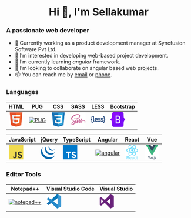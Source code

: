 <h1 align="center">Hi 👋, I'm Sellakumar</h1>

<h3 class="text-center">A passionate web developer</h3>

<ul>
    <li>👋 Currently working as a product development manager at Syncfusion Software Pvt Ltd.</li>
    <li>👀 I’m interested in developing web-based project development.</li>
    <li>🌱 I’m currently learning <i class="fs-bold">angular</i> framework.</li>
    <li>💞️ I’m looking to collaborate on angular based web projects.</li>
    <li>📫 You can reach me by <a href="mailto:sellakumark@outlook.com" title="sellakumark@outlook.com">email</a> or <a href="https://wa.me/919976119157" title="+919976119157">phone</a>.</li>
</ul>

<h3>Languages</h3>

<div class="container">
    <table class="text-center">
        <thead>
            <tr>
                <th>HTML</th>
                <th>PUG</th>
                <th>CSS</th>
                <th>SASS</th>
                <th>LESS</th>
                <th>Bootstrap</th>
            </tr>
        </thead>
        <tbody>
            <tr>
                <td>
                    <a href="https://www.w3.org/html/" target="_blank" title="HTML">
                        <img src="https://raw.githubusercontent.com/devicons/devicon/master/icons/html5/html5-original.svg" alt="HTML" width="40" height="40"/>
                    </a>
                </td>
                <td>
                    <a href="https://pugjs.org/" target="_blank" title="PUG">
                        <img src="https://avatars.githubusercontent.com/u/9338635?s=200&v=4" alt="PUG" width="40" height="40"/>
                    </a>
                </td>
                <td>
                    <a href="https://www.w3schools.com/css/" target="_blank" title="CSS">
                        <img src="https://raw.githubusercontent.com/devicons/devicon/master/icons/css3/css3-original.svg" alt="CSS" width="40" height="40"/>
                    </a>
                </td>
                <td>
                    <a href="https://sass-lang.com/" target="_blank" title="SASS">
                        <img src="https://raw.githubusercontent.com/devicons/devicon/master/icons/sass/sass-original.svg" alt="SASS" width="40" height="40"/>
                    </a>
                </td>
                <td>
                    <a href="https://lesscss.org/" target="_blank" title="LESS">
                        <img src="https://raw.githubusercontent.com/devicons/devicon/master/icons/less/less-plain-wordmark.svg" alt="LESS" width="40" height="40"/>
                    </a>
                </td>
                <td>
                    <a href="https://getbootstrap.com/" target="_blank" title="Bootstrap">
                        <img src="https://raw.githubusercontent.com/devicons/devicon/master/icons/bootstrap/bootstrap-original.svg" alt="Bootstrap" width="40" height="40"/>
                    </a>
                </td>
            </tr>
        </tbody>
    </table>
    <table class="text-center">
        <thead>
            <tr>
                <th>JavaScript</th>
                <th>jQuery</th>
                <th>TypeScript</th>
                <th>Angular</th>
                <th>React</th>
                <th>Vue</th>
            </tr>
        </thead>
        <tbody>
            <tr>
                <td>
                    <a href="https://developer.mozilla.org/en-US/docs/Web/JavaScript" target="_blank" title="JavaScript">
                        <img src="https://raw.githubusercontent.com/devicons/devicon/master/icons/javascript/javascript-original.svg" alt="javascript" width="40" height="40"/>
                    </a>
                </td>
                <td>
                    <a href="https://jquery.com/" target="_blank" title="jQuery">
                        <img src="https://raw.githubusercontent.com/devicons/devicon/master/icons/jquery/jquery-original.svg" alt="typescript" width="40" height="40"/>
                    </a>
                </td>
                <td>
                    <a href="https://www.typescriptlang.org/" target="_blank" title="TypeScript">
                        <img src="https://raw.githubusercontent.com/devicons/devicon/master/icons/typescript/typescript-original.svg" alt="typescript" width="40" height="40"/>
                    </a>
                </td>
                <td>
                    <a href="https://angular.io" target="_blank" title="Angular">
                        <img src="https://angular.io/assets/images/logos/angular/angular.svg" alt="angular" width="40" height="40"/>
                    </a>
                </td>
                <td>
                    <a href="https://reactjs.org/" target="_blank" title="React">
                        <img src="https://raw.githubusercontent.com/devicons/devicon/master/icons/react/react-original-wordmark.svg" alt="react" width="40" height="40"/>
                    </a>
                </td>
                <td>
                    <a href="https://vuejs.org/" target="_blank" title="Vue">
                        <img src="https://raw.githubusercontent.com/devicons/devicon/master/icons/vuejs/vuejs-original-wordmark.svg" alt="vuejs" width="40" height="40"/>
                    </a>
                </td>
            </tr>
        </tbody>
    </table>
</div>

<h3>Editor Tools</h3>

<div class="container">
    <table class="text-center">
        <thead>
            <tr>
                <th>Notepad++</th>
                <th>Visual Studio Code</th>
                <th>Visual Studio</th>
            </tr>
        </thead>
        <tbody>
            <tr>
                <td>
                    <a href="https://notepad-plus-plus.org/" target="_blank" title="Notepad++">
                        <img src="https://avatars.githubusercontent.com/u/12589084?s=200&v=4" alt="notepad++" width="40" height="40"/>
                    </a>
                </td>
                <td>
                    <a href="https://code.visualstudio.com/" target="_blank" title="VS Code">
                        <img src="https://raw.githubusercontent.com/devicons/devicon/master/icons/vscode/vscode-original.svg" alt="vscode" width="40" height="40"/>
                    </a>
                </td>
                <td>
                    <a href="https://visualstudio.microsoft.com/" target="_blank" title="Visual Studio">
                        <img src="https://raw.githubusercontent.com/devicons/devicon/master/icons/visualstudio/visualstudio-plain.svg" alt="visualstudio" width="40" height="40"/>
                    </a>
                </td>
            </tr>
        </tbody>
    </table>
</div>

<!---
sellakumark/sellakumark is a ✨ special ✨ repository because its `README.md` (this file) appears on your GitHub profile. You can click the Preview link to take a look at your changes.
--->
